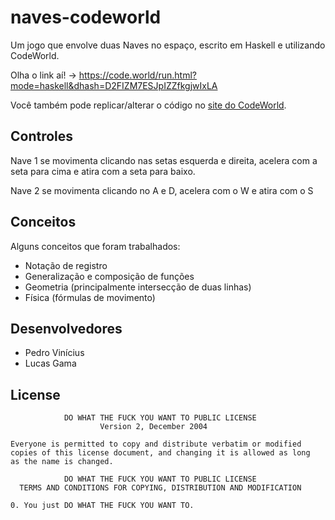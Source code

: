 # naves-codeworld
Um jogo que envolve duas Naves no espaço, escrito em Haskell e utilizando CodeWorld.

Olha o link aí! -> https://code.world/run.html?mode=haskell&dhash=D2FIZM7ESJpIZZfkgjwIxLA

Você também pode replicar/alterar o código no [site do CodeWorld](https://code.world/haskell#).

## Controles
Nave 1 se movimenta clicando nas setas esquerda e direita, acelera com a seta para cima e atira com a seta para baixo.

Nave 2 se movimenta clicando no A e D, acelera com o W e atira com o S

## Conceitos
Alguns conceitos que foram trabalhados:
 * Notação de registro
 * Generalização e composição de funções
 * Geometria (principalmente intersecção de duas linhas)
 * Física (fórmulas de movimento) 

## Desenvolvedores
 * Pedro Vinícius
 * Lucas Gama

## License

                DO WHAT THE FUCK YOU WANT TO PUBLIC LICENSE
                        Version 2, December 2004

    Everyone is permitted to copy and distribute verbatim or modified
    copies of this license document, and changing it is allowed as long
    as the name is changed.

                DO WHAT THE FUCK YOU WANT TO PUBLIC LICENSE
      TERMS AND CONDITIONS FOR COPYING, DISTRIBUTION AND MODIFICATION

    0. You just DO WHAT THE FUCK YOU WANT TO.	
